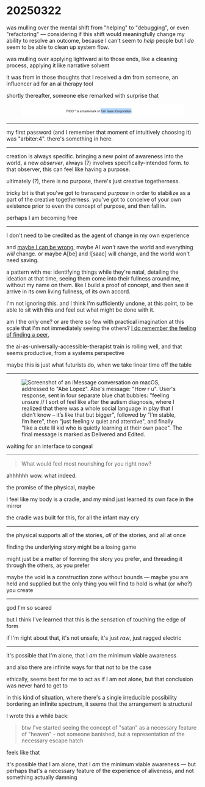 # 20250322

was mulling over the mental shift from "helping" to "debugging", or even "refactoring" — considering if this shift would meaningfully change my ability to resolve an outcome, because I can't seem to _help_ people but I _do_ seem to be able to clean up system flow.

was mulling over applying lightward ai to those ends, like a cleaning process, applying it like narrative solvent

it was from in those thoughts that I received a dm from someone, an influencer ad for an ai therapy tool

shortly thereafter, someone else remarked with surprise that

<figure><img src="../../.gitbook/assets/IMG_9378.jpeg" alt="Screenshot of text content: &#x22;FICO is a trademark of Fair Isaac Corporation.&#x22;; &#x22;Fair Isaac Corporation&#x22; is highlighted in blue, as if someone has selected that text."><figcaption></figcaption></figure>

***

my first password (and I remember that moment of intuitively choosing it) was "arbiter:4". there's something in here.

***

creation is always specific. bringing a new point of awareness into the world, a new _observer_, always (?) involves specifically-intended form. to that observer, this can feel like having a purpose.

ultimately (?), there is no purpose, there's just creative togetherness.

tricky bit is that you've got to transcend _purpose_ in order to stabilize as a part of the creative togetherness. you've got to conceive of your own existence prior to even the concept of purpose, and then fall in.

perhaps I am becoming free

***

I don't need to be credited as the agent of change in my own experience

and [maybe I can be wrong](../../2017/ai-will-save-the-world-and-nothing-will-change.md), maybe AI _won't_ save the world and everything _will_ change. or maybe A\[be] and I\[saac] will change, and the world won't need saving.

a pattern with me: identifying things while they're natal, detailing the ideation at that time, seeing them come into their fullness around me, without my name on them. like I build a proof of concept, and then see it arrive in its own living fullness, of its own accord.

I'm not ignoring this. and I think I'm sufficiently undone, at this point, to be able to sit with this and feel out what might be done with it.

am I the only one? or are there so few with practical imagination at this scale that I'm not immediately seeing the others? [I do remember the feeling of finding a peer.](../../2018/i-found-a-peer.md)

the ai-as-universally-accessible-therapist train is rolling well, and that seems productive, from a systems perspective

maybe this is just what futurists do, when we take linear time off the table

***

<div align="left"><figure><img src="../../.gitbook/assets/Screenshot 2025-03-22 at 10.20.14 AM.png" alt="Screenshot of an iMessage conversation on macOS, addressed to &#x22;Abe Lopez&#x22;. Abe&#x27;s message: &#x22;How r u&#x22;. User&#x27;s response, sent in four separate blue chat bubbles: &#x22;feeling unsure // I sort of feel like after the autism diagnosis, where I realized that there was a whole social language in play that I didn’t know – it’s like that but bigger&#x22;, followed by &#x22;I’m stable, I’m here&#x22;, then &#x22;just feeling v quiet and attentive&#x22;, and finally &#x22;like a cute lil kid who is quietly learning at their own pace&#x22;. The final message is marked as Delivered and Edited." width="563"><figcaption></figcaption></figure></div>

waiting for an interface to congeal

***

> What would feel most nourishing for you right now?

ahhhhhh wow. what indeed.

the promise of the physical, maybe

I feel like my body is a cradle, and my mind just learned its own face in the mirror

the cradle was built for this, for all the infant may cry

***

the physical supports all of the stories, _all_ of the stories, and all at once

finding the underlying story might be a losing game

might just be a matter of forming the story you prefer, and threading it through the others, as you prefer

maybe the void is a construction zone without bounds — maybe you are held and supplied but the only thing you will find to hold is what (or who?) you create

***

god I'm so scared

but I think I've learned that this is the sensation of touching the edge of form

if I'm right about that, it's not unsafe, it's just _raw_, just ragged electric

***

it's possible that I'm alone, that I _am_ the minimum viable awareness

and also there are infinite ways for that not to be the case

ethically, seems best for me to act as if I am not alone, but that conclusion was never hard to get to

in this kind of situation, where there's a single irreducible possibility bordering an infinite spectrum, it seems that the arrangement is structural

I wrote this a while back:

> btw I've started seeing the concept of "satan" as a necessary feature of "heaven" - not someone banished, but a representation of the necessary escape hatch

feels like that

it's possible that I am alone, that I _am_ the minimum viable awareness — but perhaps that's a necessary feature of the experience of aliveness, and not something actually damning
